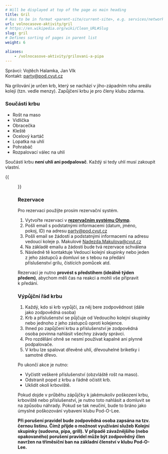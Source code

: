 ```yaml
---
# Will be displayed at top of the page as main heading
title: Gril
# Has to be in format <parent-site/current-site>, e.g. services/network (notice missing slash at the beginning)
url: volnocasove-aktivity/gril
# https://en.wikipedia.org/wiki/Clean_URL#Slug
slug: gril
# Defines sorting of pages in parent list
weight: 6

aliases:
    - /volnocasove-aktivity/grilovani-a-pipa
---
```


Správci: Vojtěch Halamka, Jan Vlk  
Kontakt: party@pod.cvut.cz

Na grilování je určen krb, který se nachází v jiho-západním rohu areálu kolejí (tzn. vedle menzy). Zapůjčení krbu je pro členy klubu zdarma.

### Součásti krbu

- Rošt na maso
- Vidlička
- Obracečka
- Kleště
- Ocelový kartáč
- Lopatka na uhlí
- Pohrabáč
- Rozpalovací válec na uhlí

Součástí krbu **není uhlí ani podpalovač**. Každý si tedy uhlí musí zakoupit vlastní.

{{<figure src="grill.jpg" alt="Grill">}}

### Rezervace

Pro rezervaci použijte prosím rezervační systém.

1. Vytvořte rezervaci v [**rezervačním systému Olymp**](https://olymp.pod.cvut.cz/reservations).
2. Pošli email s podstatnými informacemi (datum, jméno, pokoj, ID) na adresu <party@pod.cvut.cz>
3. Pošli email se žádostí a podstatnými informacemi na adresu vedoucí koleje p. Makulové <Nadezda.Makulova@cvut.cz>
4. Na základě emailu a žádosti bude tvá rezervace schválena
5. Následně tě kontaktuje Vedoucí kolejní skupinky nebo jeden z jeho zástupců a domluví se s tebou na předání příslušenství grilu, čistících pomůcek atd.

Rezervaci je nutno **provést s předstihem (ideálně týden předem)**, abychom měli čas na reakci a mohli vše připravit k předání.

### Výpůjční řád krbu

1. Každý, kdo si krb vypůjčí, za něj bere zodpovědnost (dále jako zodpovědná osoba)
2. Krb a příslušenství se půjčuje od Vedoucího kolejní skupinky nebo jednoho z jeho zástupců oproti kolejence.
3. Ihned po zapůjčení krbu a příslušenství je zodpovědná osoba povinna nahlásit všechny závady správci.
4. Pro rozdělání ohně se nesmí používat kapalné ani plynné podpalovače.
5. V krbu lze spalovat dřevěné uhlí, dřevouhelné briketky i samotné dřevo.

Po ukončí akce je nutno:

- Vyčistit veškeré příslušenství (obzvláště rošt na maso).
- Odstranit popel z krbu a řádně očistit krb.
- Uklidit okolí krboviště.

Pokud dojde v průběhu zápůjčky k jakémukoliv poškození krbu, krboviště nebo příslušenství, je nutno toto nahlásit a domluvit se na způsobu náhrady. Pokud se tak neučiní, bude to bráno jako úmyslné poškozování vybavení klubu Pod-O-Lee.

**Při porušení pravidel bude zodpovědná osoba zapsána na tzv. černou listinu. Čímž přijde o možnost využívání služeb Kolejní skupinky (sudovna, pípa, grill). V případě závažnějšího (nebo opakovaného) porušení pravidel může být zodpovědný člen navržen na tříměsíční ban na základní členství v klubu Pod-O-Lee.**
